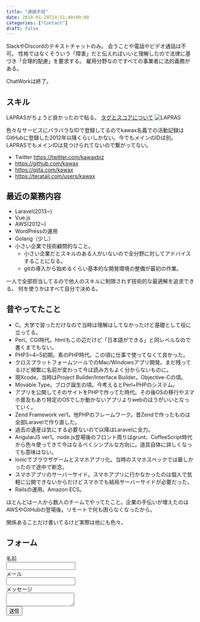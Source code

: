 ```yaml
---
title: "連絡手段"
date: 2018-01-29T14:51:40+09:00
categories: ["Contact"]
draft: false
---
```


SlackやDiscordのテキストチャットのみ。
会うことや電話やビデオ通話は不可。
性格ではなくそういう「障害」だと伝えればいいと理解したので法律に基づき「合理的配慮」を要求する。
雇用分野なのですべての事業者に法的義務がある。

ChatWorkは終了。

## スキル
LAPRASがちょうど良かったので貼る。
[タグとスコアについて](https://talent-help.lapras.com/lapras-%E3%83%98%E3%83%AB%E3%83%97/%E7%94%BB%E9%9D%A2%E3%81%A8%E3%82%B9%E3%82%B3%E3%82%A2%E3%81%AB%E3%81%A4%E3%81%84%E3%81%A6/%E3%82%BF%E3%82%B0%E3%81%A8%E3%82%B9%E3%82%B3%E3%82%A2%E3%81%AB%E3%81%A4%E3%81%84%E3%81%A6)
![LAPRAS](/img/lapras2.png)


色々なサービスにバラバラなIDで登録してるのでkawax名義での活動記録はGitHubに登録した2012年以降くらいしかない。今でもメインのIDは別。LAPRASでもメインIDは見つけられてないので繋がってない。

- Twitter https://twitter.com/kawaxbiz
- https://github.com/kawax
- https://qiita.com/kawax
- https://teratail.com/users/kawax

## 最近の業務内容
- Laravel(2013~)
- Vue.js
- AWS(2012~)
- WordPressの運用
- Golang（少し）
- 小さい企業で技術顧問的なこと。
  - 小さい企業だとスキルのある人がいないので全分野に対してアドバイスすることになる。
  - gitの導入から始めるくらい基本的な開発環境の整備が最初の作業。

一人で全部担当してるので他人のスキルに制限されず技術的な最適解を追求できる。
何を使うかはすべて自分で決める。

## 昔やってたこと
- C。大学で習っただけなので当時は理解はしてなかったけど基礎として役に立ってる。
- Perl。CGI時代。htmlもこの辺だけど「日本語ができる」と同レベルなので書くまでもない。
- PHP3~4~5初期。素のPHP時代。この頃に仕事で使ってなくて良かった。
- クロスプラットフォームツールでのMac/Windowsアプリ開発。まだ残ってるけど頻繁に名前が変わって今は読み方もよく分からないものに。
- 現Xcode。当時はProject Builder/Interface Builder。Objective-Cの頃。
- Movable Type。ブログ誕生の頃。今考えるとPerl+PHPのシステム。
- アプリを公開してそのサイトをPHPで作ってた時代。その後OSの移行やスマホ普及もあり特定のOSでしか動かないアプリよりwebのほうがいいとなっていく。
- Zend Framework ver1。他PHPのフレームワーク。昔Zendで作ったものは全部Laravelで作り直した。
- 過去の遺産は気にする必要ないので以降はLaravelに全力。
- AngularJS ver1。node.js登場後のフロント周りはgrunt、CoffeeScript時代から色々使ってきて今はなるべくシンプルな方向に。道具自体に詳しくなっても意味はない。
- Ionicでブラウザゲームとスマホアプリ化。当時のスマホスペックでは厳しかったので途中で断念。
- スマホアプリのサーバーサイド。スマホアプリに行かなかったのは個人で気軽に公開できないからだけどスマホでも結局サーバーサイドが必要だった。
- Railsの運用。Amazon ECS。

ほとんどは一人から数人のチームでやってたこと。企業の手伝いが増えたのはAWSやGitHubの登場後。リモートで何も困らなくなったから。

関係あることだけ書いてるけど実際は他にも色々。

## フォーム

<form name="contact" netlify>
  <div class="field">
    <label class="label">名前</label>
    <div class="control">
      <input name="name" class="input" type="text" required>
    </div>
  </div>

  <div class="field">
    <label class="label">メール</label>
    <div class="control">
      <input name="email" class="input" type="email" required>
    </div>
  </div>

  <div class="field">
    <label class="label">メッセージ</label>
    <div class="control">
      <textarea name="message" class="textarea" required></textarea>
    </div>
  </div>

  <div class="field">
    <div class="control">
        <button class="button is-primary">送信</button>
    </div>
  </div>

</form>
